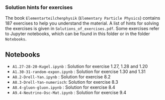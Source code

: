 ### Solution hints for exercises

The book `Elementarteilchenphysik` (`Elementary Particle Physics`) contains 187 exercises to help you understand the material. A list of hints for solving the exercises is given in `Solutions_of_exercises.pdf`. Some exercises refer to Jupyter notebooks, which can be found in this folder or in the folder `Notebooks`.

## Notebooks
- `A1.27-28-20-Kugel.ipynb` : Solution for exercise 1.27, 1.28 and 1.20
- `A1.30-31-random-expon.ipynb` : Solution for exercise 1.30 and 1.31
- `A8.2-Drell-Yan.ipynb` : Solution for exercise 8.2
- `A8.3-Drell-Yan-numerisch`: Solution for exercise 8.3
- `A8.4-gluon-gluon.ipynb` : Solution for exercise 8.4
- `A9.4-Neutrino-Osc-Mat.ipynb` : Solution for exercise 9.4
